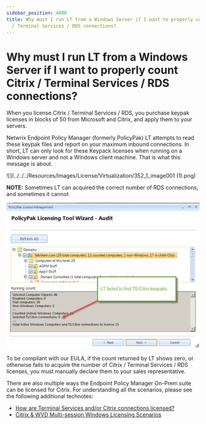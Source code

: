 ```yaml
---
sidebar_position: 4080
title: Why must I run LT from a Windows Server if I want to properly count Citrix
  / Terminal Services / RDS connections?
---
```


# Why must I run LT from a Windows Server if I want to properly count Citrix / Terminal Services / RDS connections?

When you license Citrix / Terminal Services / RDS, you purchase keypak licenses in blocks of 50 from Microsoft and Citrix, and apply them to your servers.

Netwrix Endpoint Policy Manager (formerly PolicyPak) LT attempts to read these keypak files and report on your maximum inbound connections. In short, LT can only look for these Keypack licenses when running on a Windows server and not a Windows client machine. That is what this message is about.

![](../../../Resources/Images/License/Virtualization/352_1_image001 (1).png)

**NOTE:** Sometimes LT can acquired the correct number of RDS connections, and sometimes it cannot.

![](../../../../../../static/images/PolicyPak/Content/Resources/Images/License/Virtualization/352_2_image002.jpg)

To be compliant with our EULA, if the count returned by LT shows zero, or otherwise fails to acquire the number of Citrix / Terminal Services / RDS licenses, you must manually declare them to your sales representative.

There are also multiple ways the Endpoint Policy Manager On-Prem suite can be licensed for Citrix. For understanding all the scenarios, please see the following additional technotes:

* [How are Terminal Services and/or Citrix connections licensed?](TerminalServices)
* [Citrix & WVD Multi-session Windows Licensing Scenarios](https://www.policypak.com/purchasing/vdi-licensing-scenarios/ "Citrix & WVD Multi-session Windows Licensing Scenarios")